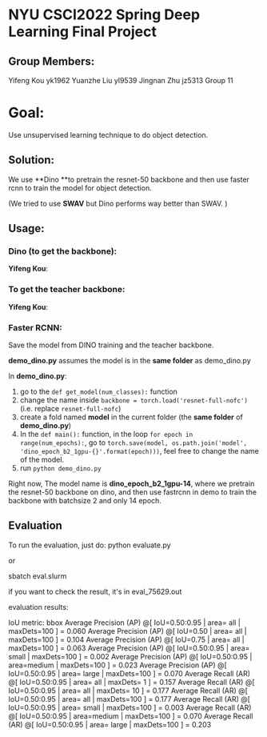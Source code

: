 # NYU CSCI2022 Spring Deep Learning Final Project

## Group Members:

Yifeng Kou yk1962
Yuanzhe Liu yl9539
Jingnan Zhu jz5313
Group 11



# Goal:

Use unsupervised learning technique to do object detection.

## Solution:

We use **Dino **to pretrain the resnet-50 backbone and then use faster rcnn to train the model for object detection.

(We tried to use **SWAV** but Dino performs way better than SWAV. ) 

## Usage:

### Dino (to get the backbone):

 **Yifeng Kou**: 

### To get the teacher backbone:

**Yifeng Kou**: 

### Faster RCNN:

Save the model from DINO training and the teacher backbone.

**demo_dino.py** assumes the model is in the **same folder** as demo_dino.py

In **demo_dino.py**:

1. go to the `def get_model(num_classes):` function
2. change the name inside `backbone = torch.load('resnet-full-nofc')` (i.e. replace `resnet-full-nofc`)
3. create a fold named **model** in the current folder (the **same folder** of **demo_dino.py**)
4. In the `def main():` function, in the loop `for epoch in range(num_epochs):`, go to `torch.save(model, os.path.join('model', 'dino_epoch_b2_1gpu-{}'.format(epoch)))`, feel free to change the name of the model.
5. run `python demo_dino.py`

Right now, The model name is **dino_epoch_b2_1gpu-14**, where we pretrain the resnet-50 backbone on dino, and then use fastrcnn in demo to train the backbone with batchsize 2 and only 14 epoch.

## Evaluation

To run the evaluation, just do:
python evaluate.py

or

sbatch eval.slurm

if you want to check the result, it's in eval_75629.out

evaluation results:

IoU metric: bbox
 Average Precision  (AP) @[ IoU=0.50:0.95 | area=   all | maxDets=100 ] = 0.060
 Average Precision  (AP) @[ IoU=0.50      | area=   all | maxDets=100 ] = 0.104
 Average Precision  (AP) @[ IoU=0.75      | area=   all | maxDets=100 ] = 0.063
 Average Precision  (AP) @[ IoU=0.50:0.95 | area= small | maxDets=100 ] = 0.002
 Average Precision  (AP) @[ IoU=0.50:0.95 | area=medium | maxDets=100 ] = 0.023
 Average Precision  (AP) @[ IoU=0.50:0.95 | area= large | maxDets=100 ] = 0.070
 Average Recall     (AR) @[ IoU=0.50:0.95 | area=   all | maxDets=  1 ] = 0.157
 Average Recall     (AR) @[ IoU=0.50:0.95 | area=   all | maxDets= 10 ] = 0.177
 Average Recall     (AR) @[ IoU=0.50:0.95 | area=   all | maxDets=100 ] = 0.177
 Average Recall     (AR) @[ IoU=0.50:0.95 | area= small | maxDets=100 ] = 0.003
 Average Recall     (AR) @[ IoU=0.50:0.95 | area=medium | maxDets=100 ] = 0.070
 Average Recall     (AR) @[ IoU=0.50:0.95 | area= large | maxDets=100 ] = 0.203